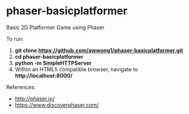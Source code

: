 phaser-basicplatformer
======================

Basic 2D Platformer Game using Phaser

To run:

1. **git clone https://github.com/awwong1/phaser-basicplatformer.git**
2. **cd phaser-basicplatformer**
3. **python -m SimpleHTTPServer**
4. Within an HTML5 compatible browser, navigate to **http://localhost:8000/**

References:

* http://phaser.io/
* https://www.discoverphaser.com/
